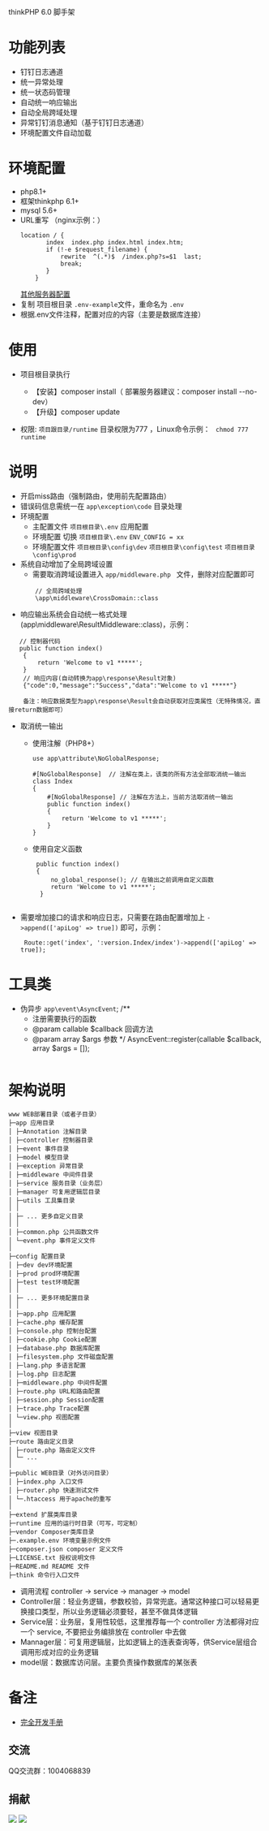 thinkPHP 6.0 脚手架

功能列表
===============

+ 钉钉日志通道
+ 统一异常处理
+ 统一状态码管理
+ 自动统一响应输出
+ 自动全局跨域处理
+ 异常钉钉消息通知（基于钉钉日志通道）
+ 环境配置文件自动加载

环境配置
===============

+ php8.1+
+ 框架thinkphp 6.1+
+ mysql 5.6+
+ URL重写 （nginx示例：）
     ```
    location / {
            index  index.php index.html index.htm;
            if (!-e $request_filename) {
                rewrite  ^(.*)$  /index.php?s=$1  last;
                break;
            }
         }
    ```
  [其他服务器配置](https://www.kancloud.cn/manual/thinkphp6_0/1037488)
+ 复制 项目根目录 ```.env-example```文件，重命名为 ```.env```
+ 根据.env文件注释，配置对应的内容（主要是数据库连接）

使用
===============

+ 项目根目录执行
    + 【安装】composer install（ 部署服务器建议：composer install --no-dev）
    + 【升级】composer update

+ 权限: ```项目跟目录/runtime``` 目录权限为777 ，Linux命令示例： ``` chmod 777 runtime```

说明
===============

+ 开启miss路由（强制路由，使用前先配置路由）
+ 错误码信息需统一在 `app\exception\code` 目录处理
+ 环境配置
    - 主配置文件  `项目根目录\.env` 应用配置
    - 环境配置 切换  `项目根目录\.env`  `ENV_CONFIG = xx`
    - 环境配置文件  `项目根目录\config\dev`  `项目根目录\config\test`  `项目根目录\config\prod`
+ 系统自动增加了全局跨域设置
    - 需要取消跨域设置进入 `app/middleware.php ` 文件，删除对应配置即可
    ```
        // 全局跨域处理
        \app\middleware\CrossDomain::class
    ```
+ 响应输出系统会自动统一格式处理(app\middleware\ResultMiddleware::class)，示例：

 ```
    // 控制器代码
    public function index()
     {
         return 'Welcome to v1 *****';
     }
     // 响应内容(自动转换为app\response\Result对象)
     {"code":0,"message":"Success","data":"Welcome to v1 *****"}
     
     备注：响应数据类型为app\response\Result会自动获取对应类属性（无特殊情况，直接return数据即可）
 ```

+ 取消统一输出
    + 使用注解（PHP8+）
        ```
        use app\attribute\NoGlobalResponse;
        
        #[NoGlobalResponse]  // 注解在类上，该类的所有方法全部取消统一输出
        class Index
        {
            #[NoGlobalResponse] // 注解在方法上，当前方法取消统一输出
            public function index()
            {
                return 'Welcome to v1 *****';
            }
        }
        ``` 
    + 使用自定义函数
      ```
       public function index()
       {
           no_global_response(); // 在输出之前调用自定义函数
           return 'Welcome to v1 *****';
        }
       
      ```

+ 需要增加接口的请求和响应日志，只需要在路由配置增加上 `->append(['apiLog' => true])` 即可，示例：
   ```
    Route::get('index', ':version.Index/index')->append(['apiLog' => true]);
   ```

工具类
===============

+ 伪异步 `app\event\AsyncEvent`;
  /**
    * 注册需要执行的函数
    * @param callable $callback 回调方法
    * @param array $args 参数
      */
      AsyncEvent::register(callable $callback, array $args = []);
   ```

架构说明
===============

```
www WEB部署目录（或者子目录）
├─app 应用目录
│ ├─Annotation 注解目录
│ ├─controller 控制器目录
│ ├─event 事件目录
│ ├─model 模型目录
│ ├─exception 异常目录
│ ├─middleware 中间件目录
│ ├─service 服务目录（业务层）
│ ├─manager 可复用逻辑层目录
│ ├─utils 工具集目录
│ │
│ ├─ ... 更多自定义目录
│ │
│ ├─common.php 公共函数文件
│ └─event.php 事件定义文件
│
├─config 配置目录
│ ├─dev dev环境配置
│ ├─prod prod环境配置
│ ├─test test环境配置
│ │
│ ├─ ... 更多环境配置目录
│ │
│ ├─app.php 应用配置
│ ├─cache.php 缓存配置
│ ├─console.php 控制台配置
│ ├─cookie.php Cookie配置
│ ├─database.php 数据库配置
│ ├─filesystem.php 文件磁盘配置
│ ├─lang.php 多语言配置
│ ├─log.php 日志配置
│ ├─middleware.php 中间件配置
│ ├─route.php URL和路由配置
│ ├─session.php Session配置
│ ├─trace.php Trace配置
│ └─view.php 视图配置
│
├─view 视图目录
├─route 路由定义目录
│ ├─route.php 路由定义文件
│ └─ ...   
│
├─public WEB目录（对外访问目录）
│ ├─index.php 入口文件
│ ├─router.php 快速测试文件
│ └─.htaccess 用于apache的重写
│
├─extend 扩展类库目录
├─runtime 应用的运行时目录（可写，可定制）
├─vendor Composer类库目录
├─.example.env 环境变量示例文件
├─composer.json composer 定义文件
├─LICENSE.txt 授权说明文件
├─README.md README 文件
├─think 命令行入口文件
```

+ 调用流程 controller -> service -> manager -> model
+ Controller层：轻业务逻辑，参数校验，异常兜底。通常这种接口可以轻易更换接口类型，所以业务逻辑必须要轻，甚至不做具体逻辑
+ Service层：业务层，复用性较低，这里推荐每一个 controller 方法都得对应一个 service, 不要把业务编排放在 controller 中去做
+ Mannager层：可复用逻辑层，比如逻辑上的连表查询等，供Service层组合调用形成对应的业务逻辑
+ model层：数据库访问层。主要负责操作数据库的某张表

备注
===============

+ [完全开发手册](https://www.kancloud.cn/manual/thinkphp6_0/content)

## 交流

QQ交流群：1004068839

## 捐献

![](./public/images/wechat.png)
![](./public/images/alipay.png)